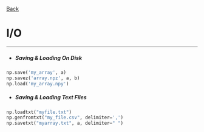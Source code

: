 [Back](../numpy.md)

# I/O
---

- ##### Saving & Loading On Disk
```python
np.save('my_array', a)
np.savez('array.npz', a, b)
np.load('my_array.npy')
```
- ##### Saving & Loading Text Files
```python
np.loadtxt("myfile.txt")
np.genfromtxt("my_file.csv", delimiter=',')
np.savetxt("myarray.txt", a, delimiter=" ")
```